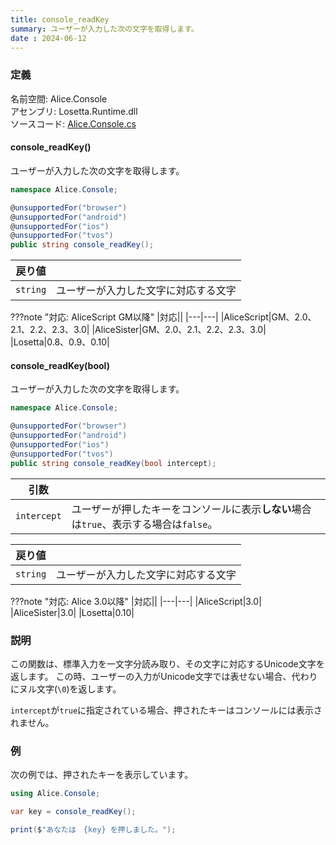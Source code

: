 ```yaml
---
title: console_readKey
summary: ユーザーが入力した次の文字を取得します。
date : 2024-06-12
---
```


### 定義
名前空間: Alice.Console<br/>
アセンブリ: Losetta.Runtime.dll<br/>
ソースコード: [Alice.Console.cs](https://github.com/WSOFT-Project/Losetta/blob/master/Losetta.Runtime/Alice.Console.cs)

#### console_readKey()

ユーザーが入力した次の文字を取得します。

```cs title="AliceScript"
namespace Alice.Console;

@unsupportedFor("browser")
@unsupportedFor("android")
@unsupportedFor("ios")
@unsupportedFor("tvos")
public string console_readKey();
```

|戻り値| |
|-----|-|
|`string`|ユーザーが入力した文字に対応する文字|

???note "対応: AliceScript GM以降"
    |対応||
    |---|---|
    |AliceScript|GM、2.0、2.1、2.2、2.3、3.0|
    |AliceSister|GM、2.0、2.1、2.2、2.3、3.0|
    |Losetta|0.8、0.9、0.10|

#### console_readKey(bool)

ユーザーが入力した次の文字を取得します。

```cs title="AliceScript"
namespace Alice.Console;

@unsupportedFor("browser")
@unsupportedFor("android")
@unsupportedFor("ios")
@unsupportedFor("tvos")
public string console_readKey(bool intercept);
```

|引数| |
|---|-|
|`intercept`|ユーザーが押したキーをコンソールに表示**しない**場合は`true`、表示する場合は`false`。|

|戻り値| |
|-----|-|
|`string`|ユーザーが入力した文字に対応する文字|

???note "対応: Alice 3.0以降"
    |対応||
    |---|---|
    |AliceScript|3.0|
    |AliceSister|3.0|
    |Losetta|0.10|

### 説明

この関数は、標準入力を一文字分読み取り、その文字に対応するUnicode文字を返します。
この時、ユーザーの入力がUnicode文字では表せない場合、代わりにヌル文字(`\0`)を返します。

`intercept`が`true`に指定されている場合、押されたキーはコンソールには表示されません。

### 例
次の例では、押されたキーを表示しています。

```cs title="AliceScript"
using Alice.Console;

var key = console_readKey();

print($"あなたは　{key} を押しました。");
```